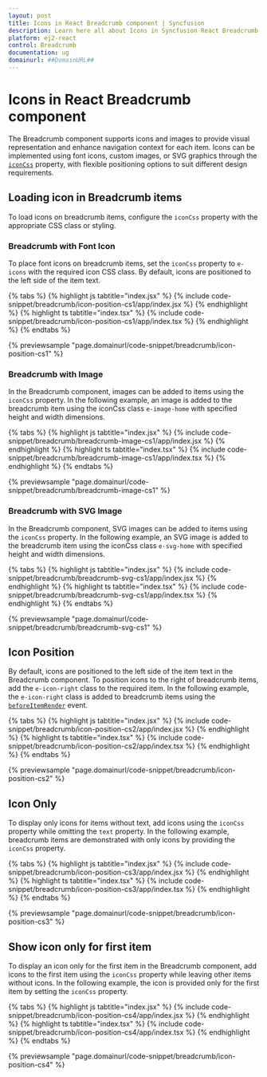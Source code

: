 ```yaml
---
layout: post
title: Icons in React Breadcrumb component | Syncfusion
description: Learn here all about Icons in Syncfusion React Breadcrumb component of Syncfusion Essential JS 2 and more.
platform: ej2-react
control: Breadcrumb 
documentation: ug
domainurl: ##DomainURL##
---
```


# Icons in React Breadcrumb component

The Breadcrumb component supports icons and images to provide visual representation and enhance navigation context for each item. Icons can be implemented using font icons, custom images, or SVG graphics through the [`iconCss`](https://ej2.syncfusion.com/react/documentation/api/breadcrumb/breadcrumbItem/#iconcss) property, with flexible positioning options to suit different design requirements.

## Loading icon in Breadcrumb items

To load icons on breadcrumb items, configure the `iconCss` property with the appropriate CSS class or styling.

### Breadcrumb with Font Icon

To place font icons on breadcrumb items, set the `iconCss` property to `e-icons` with the required icon CSS class. By default, icons are positioned to the left side of the item text.

{% tabs %}
{% highlight js tabtitle="index.jsx" %}
{% include code-snippet/breadcrumb/icon-position-cs1/app/index.jsx %}
{% endhighlight %}
{% highlight ts tabtitle="index.tsx" %}
{% include code-snippet/breadcrumb/icon-position-cs1/app/index.tsx %}
{% endhighlight %}
{% endtabs %}

 {% previewsample "page.domainurl/code-snippet/breadcrumb/icon-position-cs1" %}

### Breadcrumb with Image

In the Breadcrumb component, images can be added to items using the `iconCss` property. In the following example, an image is added to the breadcrumb item using the iconCss class `e-image-home` with specified height and width dimensions.

{% tabs %}
{% highlight js tabtitle="index.jsx" %}
{% include code-snippet/breadcrumb/breadcrumb-image-cs1/app/index.jsx %}
{% endhighlight %}
{% highlight ts tabtitle="index.tsx" %}
{% include code-snippet/breadcrumb/breadcrumb-image-cs1/app/index.tsx %}
{% endhighlight %}
{% endtabs %}

 {% previewsample "page.domainurl/code-snippet/breadcrumb/breadcrumb-image-cs1" %}

### Breadcrumb with SVG Image

In the Breadcrumb component, SVG images can be added to items using the `iconCss` property. In the following example, an SVG image is added to the breadcrumb item using the iconCss class `e-svg-home` with specified height and width dimensions.

{% tabs %}
{% highlight js tabtitle="index.jsx" %}
{% include code-snippet/breadcrumb/breadcrumb-svg-cs1/app/index.jsx %}
{% endhighlight %}
{% highlight ts tabtitle="index.tsx" %}
{% include code-snippet/breadcrumb/breadcrumb-svg-cs1/app/index.tsx %}
{% endhighlight %}
{% endtabs %}

 {% previewsample "page.domainurl/code-snippet/breadcrumb/breadcrumb-svg-cs1" %}

## Icon Position

By default, icons are positioned to the left side of the item text in the Breadcrumb component. To position icons to the right of breadcrumb items, add the `e-icon-right` class to the required item. In the following example, the `e-icon-right` class is added to breadcrumb items using the [`beforeItemRender`](https://ej2.syncfusion.com/react/documentation/api/breadcrumb/#beforeitemrender) event.

{% tabs %}
{% highlight js tabtitle="index.jsx" %}
{% include code-snippet/breadcrumb/icon-position-cs2/app/index.jsx %}
{% endhighlight %}
{% highlight ts tabtitle="index.tsx" %}
{% include code-snippet/breadcrumb/icon-position-cs2/app/index.tsx %}
{% endhighlight %}
{% endtabs %}

 {% previewsample "page.domainurl/code-snippet/breadcrumb/icon-position-cs2" %}

## Icon Only

To display only icons for items without text, add icons using the `iconCss` property while omitting the `text` property. In the following example, breadcrumb items are demonstrated with only icons by providing the `iconCss` property.

{% tabs %}
{% highlight js tabtitle="index.jsx" %}
{% include code-snippet/breadcrumb/icon-position-cs3/app/index.jsx %}
{% endhighlight %}
{% highlight ts tabtitle="index.tsx" %}
{% include code-snippet/breadcrumb/icon-position-cs3/app/index.tsx %}
{% endhighlight %}
{% endtabs %}

 {% previewsample "page.domainurl/code-snippet/breadcrumb/icon-position-cs3" %}

## Show icon only for first item

To display an icon only for the first item in the Breadcrumb component, add icons to the first item using the `iconCss` property while leaving other items without icons. In the following example, the icon is provided only for the first item by setting the `iconCss` property.

{% tabs %}
{% highlight js tabtitle="index.jsx" %}
{% include code-snippet/breadcrumb/icon-position-cs4/app/index.jsx %}
{% endhighlight %}
{% highlight ts tabtitle="index.tsx" %}
{% include code-snippet/breadcrumb/icon-position-cs4/app/index.tsx %}
{% endhighlight %}
{% endtabs %}

 {% previewsample "page.domainurl/code-snippet/breadcrumb/icon-position-cs4" %}